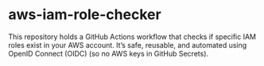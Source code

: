 # aws-iam-role-checker
This repository holds a GitHub Actions workflow that checks if specific IAM roles exist in your AWS account. It’s safe, reusable, and automated using OpenID Connect (OIDC) (so no AWS keys in GitHub Secrets).

